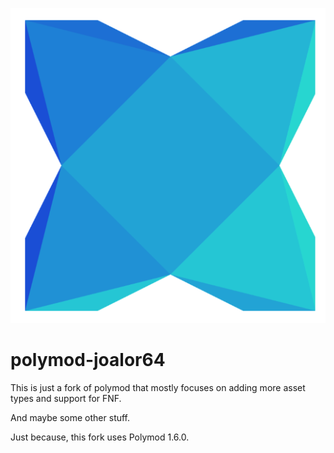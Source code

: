 ![](./logo.png)

# polymod-joalor64

This is just a fork of polymod that mostly focuses on adding more asset types and support for FNF.

And maybe some other stuff.

Just because, this fork uses Polymod 1.6.0.